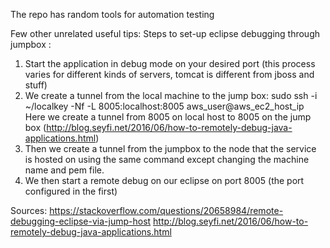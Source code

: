 The repo has random tools for automation testing

Few other unrelated useful tips:
Steps to set-up eclipse debugging through jumpbox : 
  1. Start the application in debug mode on your desired port (this process varies for different kinds of servers, tomcat is different from jboss and stuff)
  1. We create a tunnel from the local machine to the jump box: sudo ssh -i ~/localkey -Nf -L 8005:localhost:8005 aws_user@aws_ec2_host_ip
  Here we create a tunnel from 8005 on local host to 8005 on the jump box (http://blog.seyfi.net/2016/06/how-to-remotely-debug-java-applications.html)
  2. Then we create a tunnel from the jumpbox to the node that the service is hosted on using the same command except changing the machine name and pem file.
  3. We then start a remote debug on our eclipse on port 8005 (the port configured in the first)
  
 Sources: https://stackoverflow.com/questions/20658984/remote-debugging-eclipse-via-jump-host
 http://blog.seyfi.net/2016/06/how-to-remotely-debug-java-applications.html
